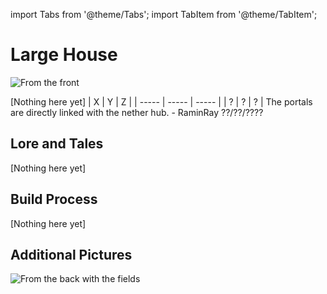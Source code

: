 import Tabs from '@theme/Tabs';
import TabItem from '@theme/TabItem';

# Large House

![From the front](/img/season1/bases/large_house/2024-07-03_00.12.26.png)

<Tabs>
  <TabItem value="about" label="Description">
    [Nothing here yet]
  </TabItem>
  <TabItem value="coords" label="Coords" default>
    | X     | Y     | Z     | 
    | ----- | ----- | ----- |
    | ?     | ?     | ?     |
  </TabItem>
  <TabItem value="ncooords" label="Nether Directions">
    The portals are directly linked with the nether hub.
  </TabItem>
  <TabItem value="builders" label="Builders">
    - RaminRay
  </TabItem>
  <TabItem value="date" label="Date Finished">
    ??/??/????
  </TabItem>
</Tabs>

## Lore and Tales

[Nothing here yet]

## Build Process

[Nothing here yet]

## Additional Pictures

![From the back with the fields](/img/season1/bases/large_house/2024-07-03_00.13.02.png)
